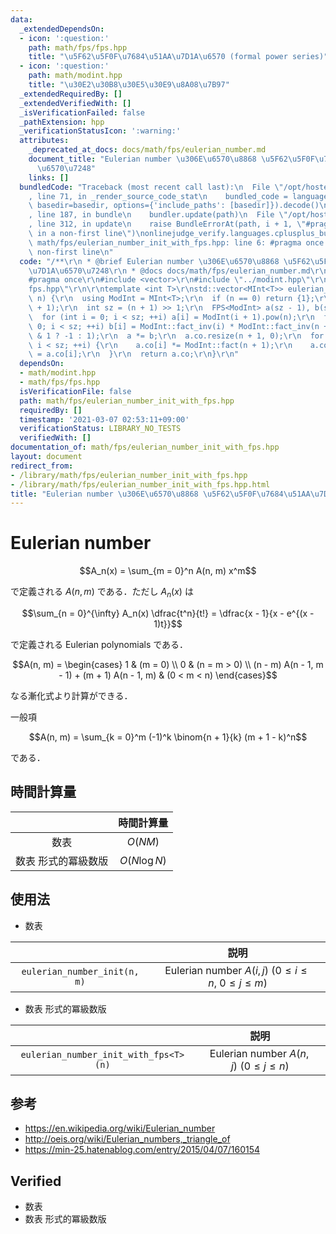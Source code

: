 ```yaml
---
data:
  _extendedDependsOn:
  - icon: ':question:'
    path: math/fps/fps.hpp
    title: "\u5F62\u5F0F\u7684\u51AA\u7D1A\u6570 (formal power series)"
  - icon: ':question:'
    path: math/modint.hpp
    title: "\u30E2\u30B8\u30E5\u30E9\u8A08\u7B97"
  _extendedRequiredBy: []
  _extendedVerifiedWith: []
  _isVerificationFailed: false
  _pathExtension: hpp
  _verificationStatusIcon: ':warning:'
  attributes:
    _deprecated_at_docs: docs/math/fps/eulerian_number.md
    document_title: "Eulerian number \u306E\u6570\u8868 \u5F62\u5F0F\u7684\u51AA\u7D1A\
      \u6570\u7248"
    links: []
  bundledCode: "Traceback (most recent call last):\n  File \"/opt/hostedtoolcache/Python/3.9.4/x64/lib/python3.9/site-packages/onlinejudge_verify/documentation/build.py\"\
    , line 71, in _render_source_code_stat\n    bundled_code = language.bundle(stat.path,\
    \ basedir=basedir, options={'include_paths': [basedir]}).decode()\n  File \"/opt/hostedtoolcache/Python/3.9.4/x64/lib/python3.9/site-packages/onlinejudge_verify/languages/cplusplus.py\"\
    , line 187, in bundle\n    bundler.update(path)\n  File \"/opt/hostedtoolcache/Python/3.9.4/x64/lib/python3.9/site-packages/onlinejudge_verify/languages/cplusplus_bundle.py\"\
    , line 312, in update\n    raise BundleErrorAt(path, i + 1, \"#pragma once found\
    \ in a non-first line\")\nonlinejudge_verify.languages.cplusplus_bundle.BundleErrorAt:\
    \ math/fps/eulerian_number_init_with_fps.hpp: line 6: #pragma once found in a\
    \ non-first line\n"
  code: "/**\r\n * @brief Eulerian number \u306E\u6570\u8868 \u5F62\u5F0F\u7684\u51AA\
    \u7D1A\u6570\u7248\r\n * @docs docs/math/fps/eulerian_number.md\r\n */\r\n\r\n\
    #pragma once\r\n#include <vector>\r\n#include \"../modint.hpp\"\r\n#include \"\
    fps.hpp\"\r\n\r\ntemplate <int T>\r\nstd::vector<MInt<T>> eulerian_number_init_with_fps(int\
    \ n) {\r\n  using ModInt = MInt<T>;\r\n  if (n == 0) return {1};\r\n  ModInt::init(n\
    \ + 1);\r\n  int sz = (n + 1) >> 1;\r\n  FPS<ModInt> a(sz - 1), b(sz - 1);\r\n\
    \  for (int i = 0; i < sz; ++i) a[i] = ModInt(i + 1).pow(n);\r\n  for (int i =\
    \ 0; i < sz; ++i) b[i] = ModInt::fact_inv(i) * ModInt::fact_inv(n + 1 - i) * (i\
    \ & 1 ? -1 : 1);\r\n  a *= b;\r\n  a.co.resize(n + 1, 0);\r\n  for (int i = 0;\
    \ i < sz; ++i) {\r\n    a.co[i] *= ModInt::fact(n + 1);\r\n    a.co[n - 1 - i]\
    \ = a.co[i];\r\n  }\r\n  return a.co;\r\n}\r\n"
  dependsOn:
  - math/modint.hpp
  - math/fps/fps.hpp
  isVerificationFile: false
  path: math/fps/eulerian_number_init_with_fps.hpp
  requiredBy: []
  timestamp: '2021-03-07 02:53:11+09:00'
  verificationStatus: LIBRARY_NO_TESTS
  verifiedWith: []
documentation_of: math/fps/eulerian_number_init_with_fps.hpp
layout: document
redirect_from:
- /library/math/fps/eulerian_number_init_with_fps.hpp
- /library/math/fps/eulerian_number_init_with_fps.hpp.html
title: "Eulerian number \u306E\u6570\u8868 \u5F62\u5F0F\u7684\u51AA\u7D1A\u6570\u7248"
---
```

# Eulerian number

$$A_n(x) = \sum_{m = 0}^n A(n, m) x^m$$

で定義される $A(n, m)$ である．ただし $A_n(x)$ は

$$\sum_{n = 0}^{\infty} A_n(x) \dfrac{t^n}{t!} = \dfrac{x - 1}{x - e^{(x - 1)t}}$$

で定義される Eulerian polynomials である．

$$A(n, m) = \begin{cases} 1 & (m = 0) \\ 0 & (n = m > 0) \\ (n - m) A(n - 1, m - 1) + (m + 1) A(n - 1, m) & (0 < m < n) \end{cases}$$

なる漸化式より計算ができる．

一般項

$$A(n, m) = \sum_{k = 0}^m (-1)^k \binom{n + 1}{k} (m + 1 - k)^n$$

である．


## 時間計算量

||時間計算量|
|:--:|:--:|
|数表|$O(NM)$|
|数表 形式的冪級数版|$O(N\log{N})$|


## 使用法

- 数表

||説明|
|:--:|:--:|
|`eulerian_number_init(n, m)`|Eulerian number $A(i, j) \ (0 \leq i \leq n,\ 0 \leq j \leq m)$|

- 数表 形式的冪級数版

||説明|
|:--:|:--:|
|`eulerian_number_init_with_fps<T>(n)`|Eulerian number $A(n, j) \ (0 \leq j \leq n)$|


## 参考

- https://en.wikipedia.org/wiki/Eulerian_number
- http://oeis.org/wiki/Eulerian_numbers,_triangle_of
- https://min-25.hatenablog.com/entry/2015/04/07/160154


## Verified

- 数表
- 数表 形式的冪級数版
